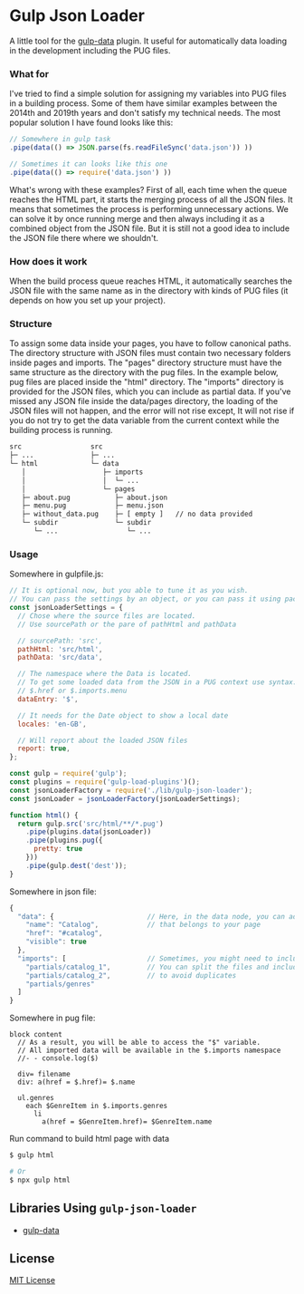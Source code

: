 # Gulp Json Loader
A little tool for the [gulp-data](https://www.npmjs.com/package/gulp-data) plugin. It useful for automatically data loading in the development including the PUG files.

### What for
I've tried to find a simple solution for assigning my variables into PUG files in a building process. Some of them have similar examples between the 2014th and 2019th years and don't satisfy my technical needs. The most popular solution I have found looks like this:

```javascript
// Somewhere in gulp task
.pipe(data(() => JSON.parse(fs.readFileSync('data.json')) ))

// Sometimes it can looks like this one
.pipe(data(() => require('data.json') ))
```

What's wrong with these examples?
First of all, each time when the queue reaches the HTML part, it starts the merging process of all the JSON files. It means that sometimes the process is performing unnecessary actions. We can solve it by once running merge and then always including it as a combined object from the JSON file. But it is still not a good idea to include the JSON file there where we shouldn't.

### How does it work
When the build process queue reaches HTML, it automatically searches the JSON file with the same name as in the directory with kinds of PUG files (it depends on how you set up your project).

### Structure
To assign some data inside your pages, you have to follow canonical paths. The directory structure with JSON files must contain two necessary folders inside pages and imports. The "pages" directory structure must have the same structure as the directory with the pug files. In the example below, pug files are placed inside the "html" directory. The "imports" directory is provided for the JSON files, which you can include as partial data. If you've missed any JSON file inside the data/pages directory, the loading of the JSON files will not happen, and the error will not rise except, It will not rise if you do not try to get the data variable from the current context while the building process is running.

```bash
src                 src
├─ ...              ├─ ...
└─ html             └─ data
   │                   ├─ imports
   │                   │  └─ ...
   │                   └─ pages
   ├─ about.pug           ├─ about.json
   ├─ menu.pug            ├─ menu.json
   ├─ without_data.pug    ├─ [ empty ]   // no data provided
   └─ subdir              └─ subdir
      └─ ...                 └─ ...
```

### Usage

Somewhere in gulpfile.js:
```javascript
// It is optional now, but you able to tune it as you wish.
// You can pass the settings by an object, or you can pass it using package.json
const jsonLoaderSettings = {
  // Chose where the source files are located.
  // Use sourcePath or the pare of pathHtml and pathData

  // sourcePath: 'src',
  pathHtml: 'src/html',
  pathData: 'src/data',

  // The namespace where the Data is located.
  // To get some loaded data from the JSON in a PUG context use syntax:
  // $.href or $.imports.menu
  dataEntry: '$',

  // It needs for the Date object to show a local date
  locales: 'en-GB',

  // Will report about the loaded JSON files
  report: true,
};

const gulp = require('gulp');
const plugins = require('gulp-load-plugins')();
const jsonLoaderFactory = require('./lib/gulp-json-loader');
const jsonLoader = jsonLoaderFactory(jsonLoaderSettings);

function html() {
  return gulp.src('src/html/**/*.pug')
    .pipe(plugins.data(jsonLoader))
    .pipe(plugins.pug({
      pretty: true
    }))
    .pipe(gulp.dest('dest'));
}
```

Somewhere in json file:
```javascript
{
  "data": {                       // Here, in the data node, you can add any data
    "name": "Catalog",            // that belongs to your page
    "href": "#catalog",
    "visible": true
  },
  "imports": [                    // Sometimes, you might need to include other parts of the data.
    "partials/catalog_1",         // You can split the files and include them partially
    "partials/catalog_2",         // to avoid duplicates
    "partials/genres"
  ]
}
```

Somewhere in pug file:
```pug
block content
  // As a result, you will be able to access the "$" variable.
  // All imported data will be available in the $.imports namespace
  //- - console.log($)

  div= filename
  div: a(href = $.href)= $.name

  ul.genres
    each $GenreItem in $.imports.genres
      li
        a(href = $GenreItem.href)= $GenreItem.name
```

Run command to build html page with data
```bash
$ gulp html

# Or
$ npx gulp html
```

## Libraries Using `gulp-json-loader`

- [gulp-data](https://www.npmjs.com/package/gulp-data)

## License

[MIT License](http://en.wikipedia.org/wiki/MIT_License)
